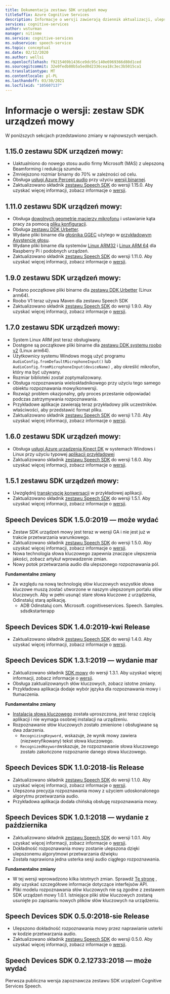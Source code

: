 ```yaml
---
title: Dokumentacja zestawu SDK urządzeń mowy
titleSuffix: Azure Cognitive Services
description: Informacje o wersji zawierają dziennik aktualizacji, ulepszeń, poprawek błędów i zmian w zestawie SDK urządzeń mowy. Ten artykuł jest aktualizowany przy użyciu każdej wersji zestawu SDK urządzeń typu Speech.
services: cognitive-services
author: wsturman
manager: nitinme
ms.service: cognitive-services
ms.subservice: speech-service
ms.topic: conceptual
ms.date: 02/12/2020
ms.author: wellsi
ms.openlocfilehash: f9215469b1436ce9dc95c140e6969366d80d1ced
ms.sourcegitcommit: 32e0fedb80b5a5ed0d2336cea18c3ec3b5015ca1
ms.translationtype: MT
ms.contentlocale: pl-PL
ms.lasthandoff: 03/30/2021
ms.locfileid: "105607137"
---
```

# <a name="release-notes-speech-devices-sdk"></a>Informacje o wersji: zestaw SDK urządzeń mowy

W poniższych sekcjach przedstawiono zmiany w najnowszych wersjach.

## <a name="speech-devices-sdk-1150"></a>1.15.0 zestawu SDK urządzeń mowy:

- Uaktualniono do nowego stosu audio firmy Microsoft (MAS) z ulepszoną Beamforming i redukcją szumów.
- Zmniejszono rozmiar binarny do 70% w zależności od celu.
- Obsługa [usługi Azure Percept audio](../../azure-percept/overview-azure-percept-audio.md) przy użyciu [wersji binarnej](https://aka.ms/sdsdk-download-APAudio).
- Zaktualizowano składnik [zestawu Speech SDK](./speech-sdk.md) do wersji 1.15.0. Aby uzyskać więcej informacji, zobacz informacje o [wersji](./releasenotes.md).

## <a name="speech-devices-sdk-1110"></a>1.11.0 zestawu SDK urządzeń mowy:

- Obsługa [dowolnych geometrie macierzy mikrofonu](how-to-devices-microphone-array-configuration.md) i ustawianie kąta pracy za pomocą [pliku konfiguracji](https://aka.ms/sdsdk-micarray-json).
- Obsługa [zestawu DDK Urbetter](http://www.urbetter.com/products_56/278.html).
- Wydane pliki binarne dla [głośnika GGEC](https://aka.ms/sdsdk-download-speaker) użytego w [przykładowym Asystencie głosu](https://aka.ms/sdsdk-speaker).
- Wydane pliki binarne dla systemów [Linux ARM32](https://aka.ms/sdsdk-download-linux-arm32) i [Linux ARM 64](https://aka.ms/sdsdk-download-linux-arm64) dla Raspberry Pi i podobnych urządzeń.
- Zaktualizowano składnik [zestawu Speech SDK](./speech-sdk.md) do wersji 1.11.0. Aby uzyskać więcej informacji, zobacz informacje o [wersji](./releasenotes.md).

## <a name="speech-devices-sdk-190"></a>1.9.0 zestawu SDK urządzeń mowy:

- Podano początkowe pliki binarne dla [zestawu DDK Urbetter](https://aka.ms/sdsdk-download-urbetter) (Linux arm64).
- Roobo V1 teraz używa Maven dla zestawu Speech SDK
- Zaktualizowano składnik [zestawu Speech SDK](./speech-sdk.md) do wersji 1.9.0. Aby uzyskać więcej informacji, zobacz informacje o [wersji](./releasenotes.md).

## <a name="speech-devices-sdk-170"></a>1.7.0 zestawu SDK urządzeń mowy:

- System Linux ARM jest teraz obsługiwany.
- Dostępne są początkowe pliki binarne dla [zestawu DDK systemu roobo v2](https://aka.ms/sdsdk-download-roobov2) (Linux arm64).
- Użytkownicy systemu Windows mogą użyć programu `AudioConfig.fromDefaultMicrophoneInput()` lub `AudioConfig.fromMicrophoneInput(deviceName)` , aby określić mikrofon, który ma być używany.
- Rozmiar biblioteki został zoptymalizowany.
- Obsługa rozpoznawania wieloskładnikowego przy użyciu tego samego obiektu rozpoznawania mowy/konwersji.
- Rozwiąż problem okazjonalny, gdy proces przestanie odpowiadać podczas zatrzymywania rozpoznawania.
- Przykładowe aplikacje zawierają teraz przykładowy plik uczestników. właściwości, aby przedstawić format pliku.
- Zaktualizowano składnik [zestawu Speech SDK](./speech-sdk.md) do wersji 1.7.0. Aby uzyskać więcej informacji, zobacz informacje o [wersji](./releasenotes.md).

## <a name="speech-devices-sdk-160"></a>1.6.0 zestawu SDK urządzeń mowy:

- Obsługa [usługi Azure urządzenia Kinect DK](https://azure.microsoft.com/services/kinect-dk/) w systemach Windows i Linux przy użyciu typowej [aplikacji przykładowej](./speech-devices-sdk.md)
- Zaktualizowano składnik [zestawu Speech SDK](./speech-sdk.md) do wersji 1.6.0. Aby uzyskać więcej informacji, zobacz informacje o [wersji](./releasenotes.md).

## <a name="speech-devices-sdk-151"></a>1.5.1 zestawu SDK urządzeń mowy:

- Uwzględnij [transkrypcję konwersacji](./conversation-transcription.md) w przykładowej aplikacji.
- Zaktualizowano składnik [zestawu Speech SDK](./speech-sdk.md) do wersji 1.5.1. Aby uzyskać więcej informacji, zobacz informacje o [wersji](./releasenotes.md).

## <a name="speech-devices-sdk-150-2019-may-release"></a>Speech Devices SDK 1.5.0:2019 — może wydać

- Zestaw SDK urządzeń mowy jest teraz w wersji GA i nie jest już w trakcie przetwarzania warunkowego.
- Zaktualizowano składnik [zestawu Speech SDK](./speech-sdk.md) do wersji 1.5.0. Aby uzyskać więcej informacji, zobacz informacje o [wersji](./releasenotes.md).
- Nowa technologia słowa kluczowego zapewnia znaczące ulepszenia jakości, zobacz artykuł wprowadzenie zmian.
- Nowy potok przetwarzania audio dla ulepszonego rozpoznawania pól.

**Fundamentalne zmiany**

- Ze względu na nową technologię słów kluczowych wszystkie słowa kluczowe muszą zostać utworzone w naszym ulepszonym portalu słów kluczowych. Aby w pełni usunąć stare słowa kluczowe z urządzenia, Odinstaluj starą aplikację.
  - ADB Odinstaluj com. Microsoft. cognitiveservices. Speech. Samples. sdsdkstarterapp

## <a name="speech-devices-sdk-140-2019-apr-release"></a>Speech Devices SDK 1.4.0:2019-kwi Release

- Zaktualizowano składnik [zestawu Speech SDK](./speech-sdk.md) do wersji 1.4.0. Aby uzyskać więcej informacji, zobacz informacje o [wersji](./releasenotes.md).

## <a name="speech-devices-sdk-131-2019-mar-release"></a>Speech Devices SDK 1.3.1:2019 — wydanie mar

- Zaktualizowano składnik [SDK mowy](./speech-sdk.md) do wersji 1.3.1. Aby uzyskać więcej informacji, zobacz informacje o [wersji](./releasenotes.md).
- Obsługa zaktualizowanych słów kluczowych, zobacz istotne zmiany.
- Przykładowa aplikacja dodaje wybór języka dla rozpoznawania mowy i tłumaczenia.

**Fundamentalne zmiany**

- [Instalacja słowa kluczowego](./custom-keyword-basics.md) została uproszczona, jest teraz częścią aplikacji i nie wymaga osobnej instalacji na urządzeniu.
- Rozpoznawanie słów kluczowych zostało zmienione i obsługiwane są dwa zdarzenia.
  - `RecognizingKeyword,` wskazuje, że wynik mowy zawiera (niezweryfikowany) tekst słowa kluczowego.
  - `RecognizedKeyword`wskazuje, że rozpoznawanie słowa kluczowego zostało zakończone rozpoznanie danego słowa kluczowego.

## <a name="speech-devices-sdk-110-2018-nov-release"></a>Speech Devices SDK 1.1.0:2018-lis Release

- Zaktualizowano składnik [zestawu Speech SDK](./speech-sdk.md) do wersji 1.1.0. Aby uzyskać więcej informacji, zobacz informacje o [wersji](./releasenotes.md).
- Ulepszona precyzja rozpoznawania mowy z użyciem udoskonalonego algorytmu przetwarzania audio.
- Przykładowa aplikacja dodała chińską obsługę rozpoznawania mowy.

## <a name="speech-devices-sdk-101-2018-oct-release"></a>Speech Devices SDK 1.0.1:2018 — wydanie z października

- Zaktualizowano składnik [zestawu Speech SDK](./speech-sdk.md) do wersji 1.0.1. Aby uzyskać więcej informacji, zobacz informacje o [wersji](./releasenotes.md).
- Dokładność rozpoznawania mowy zostanie ulepszona dzięki ulepszonemu algorytmowi przetwarzania dźwięku
- Została naprawiona jedna usterka sesji audio ciągłego rozpoznawania.

**Fundamentalne zmiany**

- W tej wersji wprowadzono kilka istotnych zmian. Sprawdź [Tę stronę](https://aka.ms/csspeech/breakingchanges_1_0_0) , aby uzyskać szczegółowe informacje dotyczące interfejsów API.
- Pliki modelu rozpoznawania słów kluczowych nie są zgodne z zestawem SDK urządzeń mowy 1.0.1. Istniejące pliki słów kluczowych zostaną usunięte po zapisaniu nowych plików słów kluczowych na urządzeniu.

## <a name="speech-devices-sdk-050-2018-aug-release"></a>Speech Devices SDK 0.5.0:2018-sie Release

- Ulepszono dokładność rozpoznawania mowy przez naprawianie usterki w kodzie przetwarzania audio.
- Zaktualizowano składnik [zestawu Speech SDK](./speech-sdk.md) do wersji 0.5.0. Aby uzyskać więcej informacji, zobacz informacje o [wersji](releasenotes.md#cognitive-services-speech-sdk-050-2018-july-release).

## <a name="speech-devices-sdk-0212733-2018-may-release"></a>Speech Devices SDK 0.2.12733:2018 — może wydać

Pierwsza publiczna wersja zapoznawcza zestawu SDK urządzeń Cognitive Services Speech.